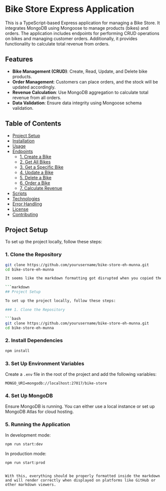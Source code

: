# Bike Store Express Application

This is a TypeScript-based Express application for managing a Bike Store. It integrates MongoDB using Mongoose to manage products (bikes) and orders. The application includes endpoints for performing CRUD operations on bikes and managing customer orders. Additionally, it provides functionality to calculate total revenue from orders.

## Features

- **Bike Management (CRUD)**: Create, Read, Update, and Delete bike products.
- **Order Management**: Customers can place orders, and the stock will be updated accordingly.
- **Revenue Calculation**: Use MongoDB aggregation to calculate total revenue from all orders.
- **Data Validation**: Ensure data integrity using Mongoose schema validation.

## Table of Contents

- [Project Setup](#project-setup)
- [Installation](#installation)
- [Usage](#usage)
- [Endpoints](#endpoints)
  - [1. Create a Bike](#1-create-a-bike)
  - [2. Get All Bikes](#2-get-all-bikes)
  - [3. Get a Specific Bike](#3-get-a-specific-bike)
  - [4. Update a Bike](#4-update-a-bike)
  - [5. Delete a Bike](#5-delete-a-bike)
  - [6. Order a Bike](#6-order-a-bike)
  - [7. Calculate Revenue](#7-calculate-revenue)
- [Scripts](#scripts)
- [Technologies](#technologies)
- [Error Handling](#error-handling)
- [License](#license)
- [Contributing](#contributing)

## Project Setup

To set up the project locally, follow these steps:

### 1. Clone the Repository

```bash
git clone https://github.com/yourusername/bike-store-eh-munna.git
cd bike-store-eh-munna

It seems like the markdown formatting got disrupted when you copied the content. Below is the corrected version with the entire content inside proper markdown code blocks:

```markdown
## Project Setup

To set up the project locally, follow these steps:

### 1. Clone the Repository

```bash
git clone https://github.com/yourusername/bike-store-eh-munna.git
cd bike-store-eh-munna
```

### 2. Install Dependencies

```bash
npm install
```

### 3. Set Up Environment Variables

Create a `.env` file in the root of the project and add the following variables:

```env
MONGO_URI=mongodb://localhost:27017/bike-store
```

### 4. Set Up MongoDB

Ensure MongoDB is running. You can either use a local instance or set up MongoDB Atlas for cloud hosting.

### 5. Running the Application

In development mode:

```bash
npm run start:dev
```

In production mode:

```bash
npm run start:prod
```
```

With this, everything should be properly formatted inside the markdown and will render correctly when displayed on platforms like GitHub or other markdown viewers.
